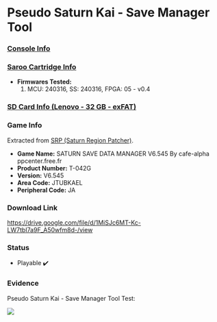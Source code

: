 # Pseudo Saturn Kai - Save Manager Tool

### [Console Info](../../../../../Info/Consoles/VA13/README.md)

### [Saroo Cartridge Info](../../../../../Info/Cartridges/RetroGameParadiseStore/1.32F/README.md)

- <b>Firmwares Tested:</b>
  1. MCU: 240316, SS: 240316, FPGA: 05 - v0.4

### [SD Card Info (Lenovo - 32 GB - exFAT)](../../../../../Info/SdCards/Lenovo/32GB/exfat/README.md)

### Game Info

Extracted from [SRP (Saturn Region Patcher)](https://segaxtreme.net/resources/saturn-region-patcher.81/download).

- <b>Game Name:</b> SATURN SAVE DATA MANAGER V6.545 By cafe-alpha ppcenter.free.fr
- <b>Product Number:</b> T-042G
- <b>Version:</b> V6.545
- <b>Area Code:</b> JTUBKAEL
- <b>Peripheral Code:</b> JA

### Download Link

https://drive.google.com/file/d/1MiSJc6MT-Kc-LW7tbI7a9F_A50wfm8d-/view

### Status

- Playable :heavy_check_mark:

### Evidence

Pseudo Saturn Kai - Save Manager Tool Test:

[![](https://img.youtube.com/vi/1lJD8iDWudU/0.jpg)](https://www.youtube.com/watch?v=1lJD8iDWudU)
